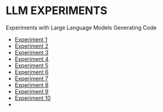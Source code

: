 # LLM EXPERIMENTS
Experiments with Large Language Models Generating Code

- [Experiment 1](https://github.com/msrobot0/llmlexperiments/tree/main/October23/13)
- [Experiment 2](https://github.com/msrobot0/llmlexperiments/tree/main/October23/14)
-  [Experiment 3](https://github.com/msrobot0/llmlexperiments/tree/main/October23/15)
-  [Experiment 4](https://github.com/msrobot0/llmlexperiments/tree/main/October23/16)
-  [Experiment 5](https://github.com/msrobot0/llmlexperiments/tree/main/October23/17)
-  [Experiment 6](https://github.com/msrobot0/llmlexperiments/tree/main/October23/18)
-  [Experiment 7](https://github.com/msrobot0/llmlexperiments/tree/main/October23/19)
-  [Experiment 8](https://github.com/msrobot0/llmlexperiments/tree/main/October23/20)
-  [Experiment 9](https://github.com/msrobot0/llmlexperiments/tree/main/October23/21)
-  [Experiment 10](https://github.com/msrobot0/llmlexperiments/tree/main/October23/22)
- 